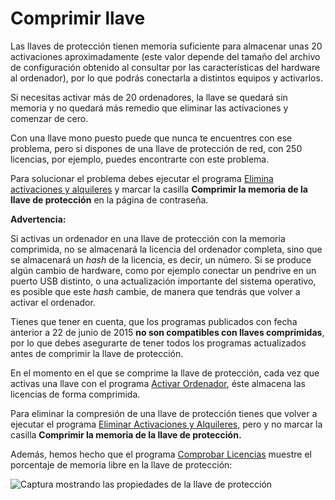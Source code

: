 # Comprimir llave

Las llaves de protección tienen memoria suficiente para almacenar unas 20 activaciones aproximadamente (este valor depende del tamaño del archivo de configuración obtenido al consultar por las características del hardware al ordenador), por lo que podrás conectarla a distintos equipos y activarlos.

Si necesitas activar más de 20 ordenadores, la llave se quedará sin memoria y no quedará más remedio que eliminar las activaciones y comenzar de cero.

Con una llave mono puesto puede que nunca te encuentres con ese problema, pero si dispones de una llave de protección de red, con 250 licencias, por ejemplo, puedes encontrarte con este problema.

Para solucionar el problema debes ejecutar el programa [Elimina activaciones y alquileres](./) y marcar la casilla **Comprimir la memoria de la llave de protección** en la página de contraseña.

**Advertencia:**

Si activas un ordenador en una llave de protección con la memoria comprimida, no se almacenará la licencia del ordenador completa, sino que se almacenará un _hash_ de la licencia, es decir, un número. Si se produce algún cambio de hardware, como por ejemplo conectar un pendrive en un puerto USB distinto, o una actualización importante del sistema operativo, es posible que este _hash_ cambie, de manera que tendrás que volver a activar el ordenador.

Tienes que tener en cuenta, que los programas publicados con fecha anterior a 22 de junio de 2015 **no son compatibles con llaves comprimidas**, por lo que debes asegurarte de tener todos los programas actualizados antes de comprimir la llave de protección.

En el momento en el que se comprime la llave de protección, cada vez que activas una llave con el programa [Activar Ordenador](../activar-ordenador.md), éste almacena las licencias de forma comprimida.

Para eliminar la compresión de una llave de protección tienes que volver a ejecutar el programa [Eliminar Activaciones y Alquileres,](./) pero y no marcar la casilla **Comprimir la memoria de la llave de protección.**

Además, hemos hecho que el programa [Comprobar Licencias](../comprobar-licencias.md) muestre el porcentaje de memoria libre en la llave de protección:

![Captura mostrando las propiedades de la llave de protección](<../../../.gitbook/assets/Propiedades de la llave de protección.jpg>)
